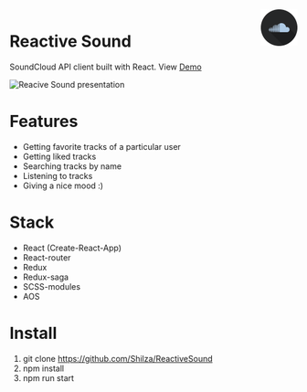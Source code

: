 
<img align="right" alt='Reactive sound logo' width="64" height="64" src="https://github.com/Shilza/ReactiveSound/blob/master/public/logo2.png" />

# Reactive Sound

SoundCloud API client built with React. View [Demo](https://shilza.github.io/ReactiveSound)

![Reacive Sound presentation](https://github.com/Shilza/ReactiveSound/blob/master/public/presentation.gif)

# Features
* Getting favorite tracks of a particular user
* Getting liked tracks
* Searching tracks by name
* Listening to tracks
* Giving a nice mood :)

# Stack
* React (Create-React-App)
* React-router
* Redux
* Redux-saga
* SCSS-modules
* AOS

# Install
1. git clone https://github.com/Shilza/ReactiveSound
2. npm install
3. npm run start
